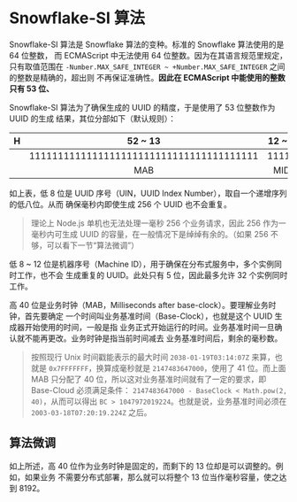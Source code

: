 # Snowflake-SI 算法

Snowflake-SI 算法是 Snowflake 算法的变种。标准的 Snowflake 算法使用的是 64 位整数，
而 ECMAScript 中无法使用 64 位整数。因为在其语言规范里规定，只有取值范围在
`-Number.MAX_SAFE_INTEGER ~ +Number.MAX_SAFE_INTEGER` 之间的整数是精确的，超出则
不再保证准确性。**因此在 ECMAScript 中能使用的整数只有 53 位、**

Snowflake-SI 算法为了确保生成的 UUID 的精度，于是使用了 53 位整数作为 UUID 的生成
结果，其位分部如下（默认规则）：

| H |                  52 ~ 13                 | 12 ~ 8 |   7 ~ 0  | L |
|:-:|:----------------------------------------:|:------:|:--------:|:-:|
|   | 1111111111111111111111111111111111111111 | 11111  | 11111111 |   |
|   |                   MAB                    |  MID   |   UIN    |   |

如上表，低 8 位是 UUID 序号（UIN，UUID Index Number），取自一个递增序列的低八位。从而
确保毫秒内即使生成 256 个 UUID 也不会重复。

> 理论上 Node.js 单机也无法处理一毫秒 256 个业务请求，因此 256 作为一毫秒内可生成
> UUID 的容量，在一般情况下是绰绰有余的。（如果 256 不够，可以看下一节“算法微调”）

低 8 ~ 12 位是机器序号（Machine ID），用于确保在分布式服务中，多个实例同时工作，也不会
生成重复的 UUID。此处只有 5 位，因此最多允许 32 个实例同时工作。

高 40 位是业务时钟（MAB，Milliseconds after base-clock）。要理解业务时钟，首先要确定
一个时间叫业务基准时间（Base-Clock），也就是这个 UUID 生成器开始使用的时间，一般是指
业务正式开始运行的时间。业务基准时间一旦确认就不能再更改。业务时钟是指当前时间减去
业务基准时间后，剩余的毫秒数。

> 按照现行 Unix 时间戳能表示的最大时间 `2038-01-19T03:14:07Z` 来算，也就是
> `0x7FFFFFFF`，换算成毫秒就是 `2147483647000`，使用了 41 位。而上面 MAB 只分配了
> 40 位，所以这对业务基准时间就有了一定的要求，即 Base-Cloud 必须满足条件：
> `2147483647000 - BaseClock < Math.pow(2, 40)`，从而可以得出 
> `BC > 1047972019224`。也就是说，业务基准时间必须在 `2003-03-18T07:20:19.224Z`
> 之后。

## 算法微调

如上所述，高 40 位作为业务时钟是固定的，而剩下的 13 位却是可以调整的。例如，如果业务
不需要分布式部署，那么就可以将整个 13 位当作毫秒容量，使之达到 8192。
